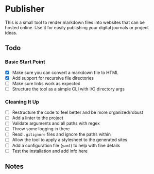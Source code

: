 # Publisher
This is a small tool to render markdown files into websites that can be hosted online.
Use it for easily publishing your digital journals or project ideas.

## Todo
### Basic Start Point
- [x] Make sure you can convert a markdown file to HTML
- [x] Add support for recursive file directories
- [ ] Make sure links work as expected
- [ ] Structure the tool as a simple CLI with I/O directory args

### Cleaning It Up
- [ ] Restructure the code to feel better and be more organized/robust
- [ ] Add a linter to the project
- [ ] Validate arguments and all paths with regex
- [ ] Throw some logging in there
- [ ] Read `.gitignore` files and ignore the paths within
- [ ] Allow the tool to apply a stylesheet to the generated sites
- [ ] Add a configuration file (`yaml`) to help with fine details
- [ ] Test the installation and add info here

## Notes